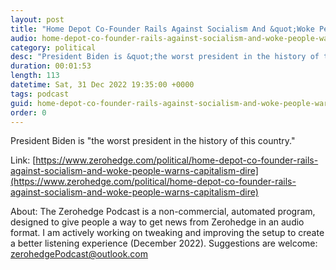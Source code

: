 ```yaml
---
layout: post
title: "Home Depot Co-Founder Rails Against Socialism And &quot;Woke People,&quot; Warns 'Capitalism In Dire Straits'"
audio: home-depot-co-founder-rails-against-socialism-and-woke-people-warns-capitalism-dire-4
category: political
desc: "President Biden is &quot;the worst president in the history of this country.&quot; "
duration: 00:01:53
length: 113
datetime: Sat, 31 Dec 2022 19:35:00 +0000
tags: podcast
guid: home-depot-co-founder-rails-against-socialism-and-woke-people-warns-capitalism-dire-0
order: 0
---
```

President Biden is &quot;the worst president in the history of this country.&quot; 

Link: [https://www.zerohedge.com/political/home-depot-co-founder-rails-against-socialism-and-woke-people-warns-capitalism-dire](https://www.zerohedge.com/political/home-depot-co-founder-rails-against-socialism-and-woke-people-warns-capitalism-dire)

About: The Zerohedge Podcast is a non-commercial, automated program, designed to give people a way to get news from Zerohedge in an audio format.  I am actively working on tweaking and improving the setup to create a better listening experience (December 2022).  Suggestions are welcome: [zerohedgePodcast@outlook.com](mailto:zerohedgePodcast@outlook.com)